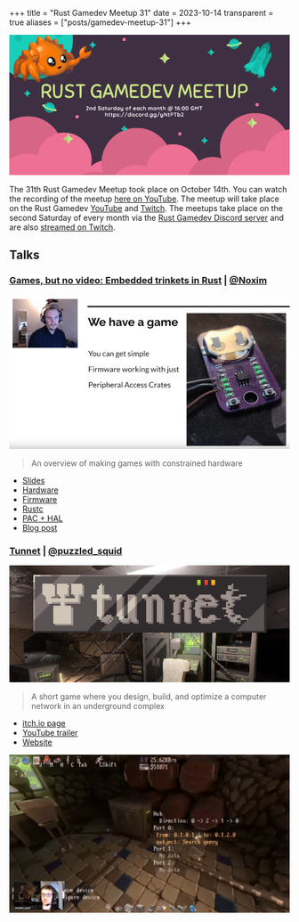 +++
title = "Rust Gamedev Meetup 31"
date = 2023-10-14
transparent = true
aliases = ["posts/gamedev-meetup-31"]
+++

<!-- markdownlint-disable single-title heading-increment -->
<!-- markdownlint-disable no-blanks-blockquote no-emphasis-as-header -->
<!-- markdownlint-configure-file {"line-length": {"heading_line_length": 120}} -->

![Rust Gamedev Meetup](gamedev-meetup.png)

The 31th Rust Gamedev Meetup took place on October 14th. You can watch the
recording of the meetup [here on YouTube][meetup-video]. The meetup will take
place on the Rust Gamedev [YouTube][youtube-stream] and [Twitch][twitch-stream].
The meetups take place on the second Saturday of every month via the [Rust
Gamedev Discord server][rust-gamedev-discord] and are also [streamed on
Twitch][rust-gamedev-twitch].

[rust-gamedev-discord]: https://discord.gg/yNtPTb2
[rust-gamedev-twitch]: https://twitch.tv/rustgamedev
[meetup-video]: https://www.youtube.com/watch?v=MadryxOwjb8
[youtube-stream]: https://www.youtube.com/@RustGameDevelopment
[twitch-stream]: https://www.twitch.tv/RustGameDev

## Talks

### [Games, but no video: Embedded trinkets in Rust] | [@Noxim]

![Hardware](hardware.jpg)

> An overview of making games with constrained hardware

- [Slides]
- [Hardware]
- [Firmware]
- [Rustc]
- [PAC + HAL]
- [Blog post][More details]

[Slides]: https://docs.google.com/presentation/d/1LnxSBdzKOGLGbUAiyaZShYfjJYitCOkM8MzPNLfFEQc/edit?usp=sharing
[Hardware]: https://oshwlab.com/noxim/nxr-w-101-001_copy
[Firmware]: https://owo.codes/noxim/nxr-t202-bitfiddle
[Rustc]: https://github.com/noxime/rust/tree/rv32e-upstream
[PAC + HAL]: https://github.com/ch32-rs
[More details]: https://noxim.xyz/blog/rust-ch32v003/
[Games, but no video: Embedded trinkets in Rust]: https://www.youtube.com/live/MadryxOwjb8?si=erY49m_5_HDFkrpf&t=694
[@Noxim]: https://github.com/Noxime

### [Tunnet] | [@puzzled_squid]

![tunnet title](tunnet.jpg)

> A short game where you design, build, and optimize a computer network in an underground complex

- [itch.io page]
- [YouTube trailer]
- [Website]

![tunnet title](tunnet-network.jpg)

[itch.io page]: https://puzzled-squid.itch.io/tunnet
[YouTube trailer]: https://www.youtube.com/watch?v=6gxytilYoOM
[Website]: https://puzzledsquid.xyz/
[Tunnet]: https://www.youtube.com/live/MadryxOwjb8?si=vZrhqUszuv9qvG9t&t=2878
[@puzzled_squid]: https://github.com/puzzled-squid